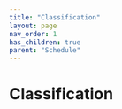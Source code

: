 ```yaml
---
title: "Classification"
layout: page
nav_order: 1
has_children: true
parent: "Schedule"
---
```


# Classification